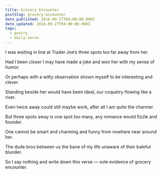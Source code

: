 ```yaml
---
title: Grocery Encounter
postSlug: grocery-encounter
date_published: 2016-09-27T04:00:00.000Z
date_updated: 2016-09-27T04:00:00.000Z
tags:
  - poetry
  - daily-verse
---
```


I was waiting in line at Trader Joe’s
three spots too far away from her.

Had I been closer I may have made a joke
and won her with my sense of humor.

Or perhaps with a witty observation
shown myself to be interesting and clever.

Standing beside her would have been ideal,
our coquetry flowing like a river.

Even twice away could still maybe work,
after all I am quite the charmer.

But three spots away is one spot too many,
any romance would fizzle and founder.

One cannot be smart and charming and funny
from nowhere near around her.

The dude bros between us the bane of my life
unaware of their baleful blunder.

So I say nothing and write down this verse —
sole evidence of grocery encounter.
